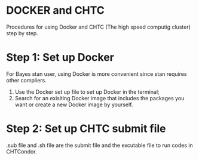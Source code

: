 # DOCKER and CHTC
Procedures for using Docker and CHTC (The high speed computig cluster) step by step.

# Step 1: Set up Docker
For Bayes stan user, using Docker is more convenient since stan requires other compliers.
1. Use the Docker set up file to set up Docker in the terminal;
2. Search for an exisiting Docker image that includes the packages you want or create a new Docker image by yourself.

# Step 2: Set up CHTC submit file
.sub file and .sh file are the submit file and the excutable file to run codes in CHTCondor.
